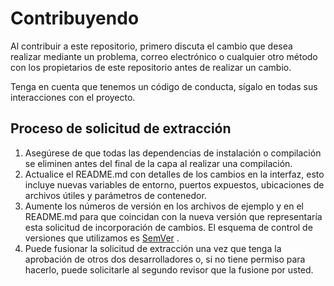 # Contribuyendo

Al contribuir a este repositorio, primero discuta el cambio que desea realizar mediante un problema, correo electrónico o cualquier otro método con los propietarios de este repositorio antes de realizar un cambio.

Tenga en cuenta que tenemos un código de conducta, sígalo en todas sus interacciones con el proyecto.

## Proceso de solicitud de extracción

1. Asegúrese de que todas las dependencias de instalación o compilación se eliminen antes del final de la capa al realizar una compilación.
2. Actualice el README.md con detalles de los cambios en la interfaz, esto incluye nuevas variables de entorno, puertos expuestos, ubicaciones de archivos útiles y parámetros de contenedor.
3. Aumente los números de versión en los archivos de ejemplo y en el README.md para que coincidan con la nueva versión que representaría esta solicitud de incorporación de cambios. El esquema de control de versiones que utilizamos es [SemVer](http://semver.org/) .
4. Puede fusionar la solicitud de extracción una vez que tenga la aprobación de otros dos desarrolladores o, si no tiene permiso para hacerlo, puede solicitarle al segundo revisor que la fusione por usted.


